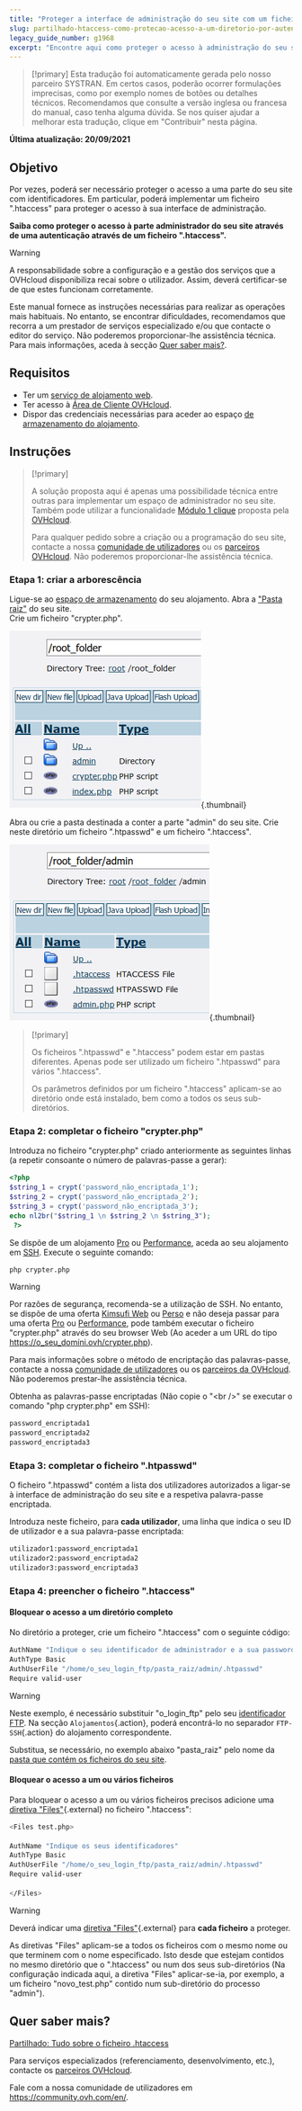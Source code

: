 ```yaml
---
title: "Proteger a interface de administração do seu site com um ficheiro .htaccess"
slug: partilhado-htaccess-como-protecao-acesso-a-um-diretorio-por-autenticacao
legacy_guide_number: g1968
excerpt: "Encontre aqui como proteger o acesso à administração do seu site com um ficheiro .htaccess"
---
```


> [!primary]
> Esta tradução foi automaticamente gerada pelo nosso parceiro SYSTRAN. Em certos casos, poderão ocorrer formulações imprecisas, como por exemplo nomes de botões ou detalhes técnicos. Recomendamos que consulte a versão inglesa ou francesa do manual, caso tenha alguma dúvida. Se nos quiser ajudar a melhorar esta tradução, clique em "Contribuir" nesta página.
>

**Última atualização: 20/09/2021**

## Objetivo

Por vezes, poderá ser necessário proteger o acesso a uma parte do seu site com identificadores. Em particular, poderá implementar um ficheiro ".htaccess" para proteger o acesso à sua interface de administração.

**Saiba como proteger o acesso à parte administrador do seu site através de uma autenticação através de um ficheiro ".htaccess".**

> [!warning]
>
> A responsabilidade sobre a configuração e a gestão dos serviços que a OVHcloud disponibiliza recai sobre o utilizador. Assim, deverá certificar-se de que estes funcionam corretamente.
>
> Este manual fornece as instruções necessárias para realizar as operações mais habituais. No entanto, se encontrar dificuldades, recomendamos que recorra a um prestador de serviços especializado e/ou que contacte o editor do serviço. Não poderemos proporcionar-lhe assistência técnica. Para mais informações, aceda à secção [Quer saber mais?](#gofurther).
>

## Requisitos

- Ter um [serviço de alojamento web](https://www.ovhcloud.com/pt/web-hosting/).
- Ter acesso à [Área de Cliente OVHcloud](https://www.ovh.com/auth/?action=gotomanager&from=https://www.ovh.pt/&ovhSubsidiary=pt).
- Dispor das credenciais necessárias para aceder ao espaço [de armazenamento do alojamento](../aceder-espaco-de-armazenamento-ftp-alojamento-web/).

## Instruções

> [!primary]
>
> A solução proposta aqui é apenas uma possibilidade técnica entre outras para implementar um espaço de administrador no seu site. Também pode utilizar a funcionalidade [Módulo 1 clique](../partilhado_guias_dos_modulos_dos_alojamentos_partilhados/) proposta pela [OVHcloud](https://www.ovhcloud.com/pt/).
>
> Para qualquer pedido sobre a criação ou a programação do seu site, contacte a nossa [comunidade de utilizadores](https://community.ovh.com/en/) ou os [parceiros OVHcloud](https://partner.ovhcloud.com/pt/). Não poderemos proporcionar-lhe assistência técnica.
>

### Etapa 1: criar a arborescência

Ligue-se ao [espaço de armazenamento](../aceder-espaco-de-armazenamento-ftp-alojamento-web/) do seu alojamento. Abra a ["Pasta raiz"](../multisites-configurar-um-multisite-no-meu-alojamento-web/#etapa-21-adicionar-um-dominio-registado-na-ovhcloud) do seu site.<br>
Crie um ficheiro "crypter.php".

![root_folder](images/root_folder.png){.thumbnail}

Abra ou crie a pasta destinada a conter a parte "admin" do seu site. Crie neste diretório um ficheiro ".htpasswd" e um ficheiro ".htaccess".

![folder_admin](images/folder_admin.png){.thumbnail}

> [!primary]
>
> Os ficheiros ".htpasswd" e ".htaccess" podem estar em pastas diferentes. Apenas pode ser utilizado um ficheiro ".htpasswd" para vários ".htaccess".
>
> Os parâmetros definidos por um ficheiro ".htaccess" aplicam-se ao diretório onde está instalado, bem como a todos os seus sub-diretórios.
>

### Etapa 2: completar o ficheiro "crypter.php"

Introduza no ficheiro "crypter.php" criado anteriormente as seguintes linhas (a repetir consoante o número de palavras-passe a gerar):

```php
<?php
$string_1 = crypt('password_não_encriptada_1');
$string_2 = crypt('password_não_encriptada_2');
$string_3 = crypt('password_não_encriptada_3');
echo nl2br("$string_1 \n $string_2 \n $string_3");
 ?>
```

Se dispõe de um alojamento [Pro](https://www.ovhcloud.com/pt/web-hosting/professional-offer/) ou [Performance](https://www.ovhcloud.com/pt/web-hosting/performance-offer/), aceda ao seu alojamento em [SSH](../partilhado_o_ssh_nos_alojamentos_partilhados/). Execute o seguinte comando:

```bash
php crypter.php
```

> [!warning]
>
> Por razões de segurança, recomenda-se a utilização de SSH. No entanto, se dispõe de uma oferta [Kimsufi Web](https://www.kimsufi.com/pt/) ou [Perso](https://www.ovhcloud.com/pt/web-hosting/personal-offer/) e não deseja passar para uma oferta [Pro](https://www.ovhcloud.com/pt/web-hosting/professional-offer/) ou [Performance](https://www.ovhcloud.com/pt/web-hosting/performance-offer/), pode também executar o ficheiro "crypter.php" através do seu browser Web (Ao aceder a um URL do tipo https://o_seu_domíni.ovh/crypter.php).
>
> Para mais informações sobre o método de encriptação das palavras-passe, contacte a nossa [comunidade de utilizadores](https://community.ovh.com/en/) ou os [parceiros da OVHcloud](https://partner.ovhcloud.com/pt/). Não poderemos prestar-lhe assistência técnica.
>

Obtenha as palavras-passe encriptadas (Não copie o "&#60;br />" se executar o comando "php crypter.php" em SSH):

```bash
password_encriptada1
password_encriptada2
password_encriptada3
```

### Etapa 3: completar o ficheiro ".htpasswd"

O ficheiro ".htpasswd" contém a lista dos utilizadores autorizados a ligar-se à interface de administração do seu site e a respetiva palavra-passe encriptada.

Introduza neste ficheiro, para **cada utilizador**, uma linha que indica o seu ID de utilizador e a sua palavra-passe encriptada:

```bash
utilizador1:password_encriptada1
utilizador2:password_encriptada2
utilizador3:password_encriptada3
```

### Etapa 4: preencher o ficheiro ".htaccess"

#### Bloquear o acesso a um diretório completo

No diretório a proteger, crie um ficheiro ".htaccess" com o seguinte código:

```bash
AuthName "Indique o seu identificador de administrador e a sua password"
AuthType Basic
AuthUserFile "/home/o_seu_login_ftp/pasta_raiz/admin/.htpasswd"
Require valid-user
```

> [!warning]
>
> Neste exemplo, é necessário substituir "o_login_ftp" pelo seu [identificador FTP](../aceder-espaco-de-armazenamento-ftp-alojamento-web/#1-recuperar-as-informacoes-de-acesso). Na secção `Alojamentos`{.action}, poderá encontrá-lo no separador `FTP-SSH`{.action} do alojamento correspondente.
>
> Substitua, se necessário, no exemplo abaixo "pasta_raiz" pelo nome da [pasta que contém os ficheiros do seu site](../multisites-configurar-um-multisite-no-meu-alojamento-web/#etapa-21-adicionar-um-dominio-registado-na-ovhcloud).
>

#### Bloquear o acesso a um ou vários ficheiros

Para bloquear o acesso a um ou vários ficheiros precisos adicione uma [diretiva "Files"](https://httpd.apache.org/docs/2.4/en/mod/core.html#files){.external} no ficheiro ".htaccess":

```bash
<Files test.php>

AuthName "Indique os seus identificadores"
AuthType Basic
AuthUserFile "/home/o_seu_login_ftp/pasta_raiz/admin/.htpasswd"
Require valid-user

</Files>
```

> [!warning]
>
> Deverá indicar uma [diretiva "Files"](https://httpd.apache.org/docs/2.4/en/mod/core.html#files){.external} para **cada ficheiro** a proteger.
>
> As diretivas "Files" aplicam-se a todos os ficheiros com o mesmo nome ou que terminem com o nome especificado. Isto desde que estejam contidos no mesmo diretório que o ".htaccess" ou num dos seus sub-diretórios (Na configuração indicada aqui, a diretiva "Files" aplicar-se-ia, por exemplo, a um ficheiro "novo_test.php" contido num sub-diretório do processo "admin").
>

## Quer saber mais? <a name="gofurther"></a>

[Partilhado: Tudo sobre o ficheiro .htaccess](../partilhado_tudo_sobre_o_ficheiro_htaccess/)

Para serviços especializados (referenciamento, desenvolvimento, etc.), contacte os [parceiros OVHcloud](https://partner.ovhcloud.com/pt/).

Fale com a nossa comunidade de utilizadores em <https://community.ovh.com/en/>.

